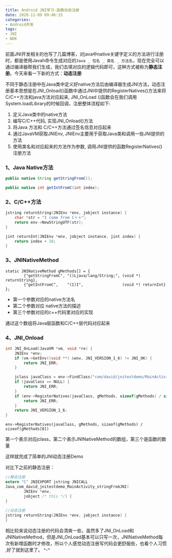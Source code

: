 ```yaml
---
title: Android JNI学习-函数动态注册
date: 2020-11-09 09:46:15
categories: 
- Android开发
tags:
- JNI
- NDK
---
```


前面JNI开发相关的也写了几篇博客，对java中native关键字定义的方法进行注册时，都是使用Javah命令生成对应的`Java _ 包名 _ 类名 _ 方法名`，现在完全可以通过编译器帮我们生成，我们去填对应的逻辑代码即可，这种方式被称为**静态注册**。今天来看一下新的方式：**动态注册**

不同于静态注册中在Java类中定义好native方法后由编译器生成JNI方法，动态注册基本思想是在JNI_Onload()函数中通过JNI中提供的RegisterNatives()方法来将C/C++方法和java方法对应起来, JNI_OnLoad ()函数会在我们调用 System.loadLibrary的时候回调，注册整体流程如下:

1. 定义Java类中的native方法
2. 编写C/C++代码, 实现JNI_Onload()方法
3. 将Java 方法和 C/C++方法通过签名信息对应起来
4. 通过JavaVM获取JNIEnv, JNIEnv主要用于获取Java类和调用一些JNI提供的方法
5. 使用类名和对应起来的方法作为参数, 调用JNI提供的函数RegisterNatives()注册方法



### 1、Java Native方法

```java
public native String getStringFromC();

public native int getIntFromC(int index);
```



### 2、C/C++方法

```c
jstring returnString(JNIEnv *env, jobject instance) {
    char *str = "I come from C＋＋";
    return env->NewStringUTF(str);
}

jint returnInt(JNIEnv *env, jobject instance, jint index) {
    return index + 10;
}
```



 ### 3、JNINativeMethod

```
static JNINativeMethod gMethods[] = {
        {"getStringFromC", "()Ljava/lang/String;", (void *) returnString},
        {"getIntFromC",    "(I)I",                 (void *) returnInt}
};
```

- 第一个参数对应的native方法名
- 第二个参数对应 native方法的描述
- 第三个参数对应的c++代码里对应的实现

通过这个数组将Java层函数和C/C++层代码对应起来

### 4、JNI_Onload

```c
int JNI_OnLoad(JavaVM *vm, void *re) {
    JNIEnv *env;
    if (vm->GetEnv((void **) &env, JNI_VERSION_1_6) != JNI_OK) {
        return JNI_ERR;
    }

    jclass javaClass = env->FindClass("com/david/jnitestdemo/MainActivity");
    if (javaClass == NULL) {
        return JNI_ERR;
    }
    if (env->RegisterNatives(javaClass, gMethods, sizeof(gMethods) / sizeof(gMethods[0])) < 0) {
        return JNI_ERR;
    }
    return JNI_VERSION_1_6;
}
```

`env->RegisterNatives(javaClass, gMethods, sizeof(gMethods) / sizeof(gMethods[0])`

第一个表示对应jclass，第二个表示JNINativeMethod的数组，第三个是函数的数量



这样就完成了简单的JNI动态注册Demo

对比下之前的静态注册：

```c
//静态注册
extern "C" JNIEXPORT jstring JNICALL
Java_com_david_jnitestdemo_MainActivity_stringFromJNI(
        JNIEnv *env,
        jobject /* this */) {
}
 
//动态注册
jstring returnString(JNIEnv *env, jobject instance) {
}
```

相比较来说动态注册的代码会清爽一些，虽然多了JNI_OnLoad和JNINativeMethod，但是JNI_OnLoad基本可以只写一次，JNINativeMethod每次有新增函数时才修改，所以个人感觉动态注册写代码会更舒服些，也看个人习惯 ,好了就到这里了。 ^-^



